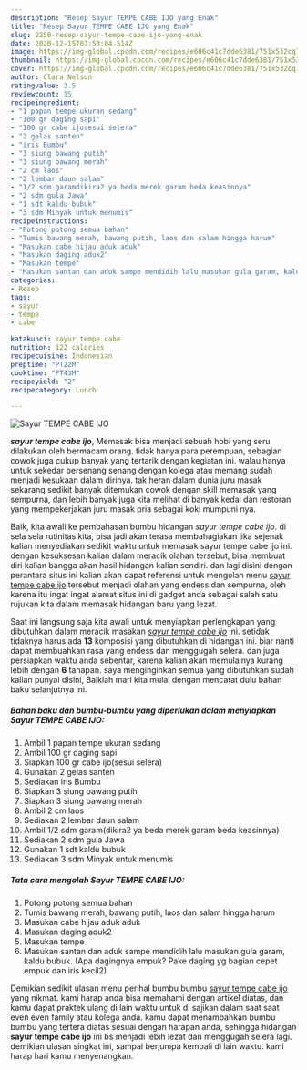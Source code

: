 ```yaml
---
description: "Resep Sayur TEMPE CABE IJO yang Enak"
title: "Resep Sayur TEMPE CABE IJO yang Enak"
slug: 2250-resep-sayur-tempe-cabe-ijo-yang-enak
date: 2020-12-15T07:53:04.514Z
image: https://img-global.cpcdn.com/recipes/e606c41c7dde6381/751x532cq70/sayur-tempe-cabe-ijo-foto-resep-utama.jpg
thumbnail: https://img-global.cpcdn.com/recipes/e606c41c7dde6381/751x532cq70/sayur-tempe-cabe-ijo-foto-resep-utama.jpg
cover: https://img-global.cpcdn.com/recipes/e606c41c7dde6381/751x532cq70/sayur-tempe-cabe-ijo-foto-resep-utama.jpg
author: Clara Nelson
ratingvalue: 3.5
reviewcount: 15
recipeingredient:
- "1 papan tempe ukuran sedang"
- "100 gr daging sapi"
- "100 gr cabe ijosesui selera"
- "2 gelas santen"
- "iris Bumbu"
- "3 siung bawang putih"
- "3 siung bawang merah"
- "2 cm laos"
- "2 lembar daun salam"
- "1/2 sdm garamdikira2 ya beda merek garam beda keasinnya"
- "2 sdm gula Jawa"
- "1 sdt kaldu bubuk"
- "3 sdm Minyak untuk menumis"
recipeinstructions:
- "Potong potong semua bahan"
- "Tumis bawang merah, bawang putih, laos dan salam hingga harum"
- "Masukan cabe hijau aduk aduk"
- "Masukan daging aduk2"
- "Masukan tempe"
- "Masukan santan dan aduk sampe mendidih lalu masukan gula garam, kaldu bubuk. (Apa dagingnya empuk? Pake daging yg bagian cepet empuk dan iris kecil2)"
categories:
- Resep
tags:
- sayur
- tempe
- cabe

katakunci: sayur tempe cabe 
nutrition: 122 calories
recipecuisine: Indonesian
preptime: "PT22M"
cooktime: "PT43M"
recipeyield: "2"
recipecategory: Lunch

---
```



![Sayur TEMPE CABE IJO](https://img-global.cpcdn.com/recipes/e606c41c7dde6381/751x532cq70/sayur-tempe-cabe-ijo-foto-resep-utama.jpg)

<b><i>sayur tempe cabe ijo</i></b>, Memasak bisa menjadi sebuah hobi yang seru dilakukan oleh bermacam orang. tidak hanya para perempuan, sebagian cowok juga cukup banyak yang tertarik dengan kegiatan ini. walau hanya untuk sekedar bersenang senang dengan kolega atau memang sudah menjadi kesukaan dalam dirinya. tak heran dalam dunia juru masak sekarang sedikit banyak ditemukan cowok dengan skill memasak yang sempurna, dan lebih banyak juga kita melihat di banyak kedai dan restoran yang mempekerjakan juru masak pria sebagai koki mumpuni nya.



Baik, kita awali ke pembahasan bumbu hidangan <i>sayur tempe cabe ijo</i>. di sela sela rutinitas kita, bisa jadi akan terasa membahagiakan jika sejenak kalian menyediakan sedikit waktu untuk memasak sayur tempe cabe ijo ini. dengan kesuksesan kalian dalam meracik olahan tersebut, bisa membuat diri kalian bangga akan hasil hidangan kalian sendiri. dan lagi disini dengan perantara situs ini kalian akan dapat referensi untuk mengolah menu <u>sayur tempe cabe ijo</u> tersebut menjadi olahan yang endess dan sempurna, oleh karena itu ingat ingat alamat situs ini di gadget anda sebagai salah satu rujukan kita dalam memasak hidangan baru yang lezat.


Saat ini langsung saja kita awali untuk menyiapkan perlengkapan yang dibutuhkan dalam meracik masakan <u><i>sayur tempe cabe ijo</i></u> ini. setidak tidaknya harus ada <b>13</b> komposisi yang dibutuhkan di hidangan ini. biar nanti dapat membuahkan rasa yang endess dan menggugah selera. dan juga persiapkan waktu anda sebentar, karena kalian akan memulainya kurang lebih dengan <b>6</b> tahapan. saya menginginkan semua yang dibutuhkan sudah kalian punyai disini, Baiklah mari kita mulai dengan mencatat dulu bahan baku selanjutnya ini.

<!--inarticleads1-->

##### Bahan baku dan bumbu-bumbu yang diperlukan dalam menyiapkan Sayur TEMPE CABE IJO:

1. Ambil 1 papan tempe ukuran sedang
1. Ambil 100 gr daging sapi
1. Siapkan 100 gr cabe ijo(sesui selera)
1. Gunakan 2 gelas santen
1. Sediakan iris Bumbu
1. Siapkan 3 siung bawang putih
1. Siapkan 3 siung bawang merah
1. Ambil 2 cm laos
1. Sediakan 2 lembar daun salam
1. Ambil 1/2 sdm garam(dikira2 ya beda merek garam beda keasinnya)
1. Sediakan 2 sdm gula Jawa
1. Gunakan 1 sdt kaldu bubuk
1. Sediakan 3 sdm Minyak untuk menumis




<!--inarticleads2-->

##### Tata cara mengolah Sayur TEMPE CABE IJO:

1. Potong potong semua bahan
1. Tumis bawang merah, bawang putih, laos dan salam hingga harum
1. Masukan cabe hijau aduk aduk
1. Masukan daging aduk2
1. Masukan tempe
1. Masukan santan dan aduk sampe mendidih lalu masukan gula garam, kaldu bubuk. (Apa dagingnya empuk? Pake daging yg bagian cepet empuk dan iris kecil2)




Demikian sedikit ulasan menu perihal bumbu bumbu <u>sayur tempe cabe ijo</u> yang nikmat. kami harap anda bisa memahami dengan artikel diatas, dan kamu dapat praktek ulang di lain waktu untuk di sajikan dalam saat saat even even family atau kolega anda. kamu dapat menambahkan bumbu bumbu yang tertera diatas sesuai dengan harapan anda, sehingga hidangan <b>sayur tempe cabe ijo</b> ini bs menjadi lebih lezat dan menggugah selera lagi. demikian ulasan singkat ini, sampai berjumpa kembali di lain waktu. kami harap hari kamu menyenangkan.
